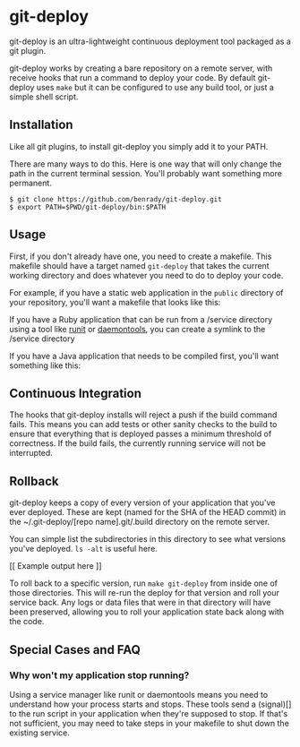 
# git-deploy

git-deploy is an ultra-lightweight continuous deployment tool packaged as a git plugin.

git-deploy works by creating a bare repository on a remote server, with receive hooks that run a command to deploy your code. By default git-deploy uses `make` but it can be configured to use any build tool, or just a simple shell script.

## Installation

Like all git plugins, to install git-deploy you simply add it to your PATH. 

There are many ways to do this. Here is one way that will only change the path in the current terminal session. You'll probably want something more permanent.

```
$ git clone https://github.com/benrady/git-deploy.git
$ export PATH=$PWD/git-deploy/bin:$PATH
```

## Usage

First, if you don't already have one, you need to create a makefile. This makefile should have a target named `git-deploy` that takes the current working directory and does whatever you need to do to deploy your code.

For example, if you have a static web application in the `public` directory of your repository, you'll want a makefile that looks like this:

If you have a Ruby application that can be run from a /service directory using a tool like [runit](http://smarden.org/runit/) or [daemontools](https://cr.yp.to/daemontools.html), you can create a symlink to the /service directory

If you have a Java application that needs to be compiled first, you'll want something like this:

## Continuous Integration

The hooks that git-deploy installs will reject a push if the build command fails. This means you can add tests or other sanity checks to the build to ensure that everything that is deployed passes a minimum threshold of correctness. If the build fails, the currently running service will not be interrupted.

## Rollback

git-deploy keeps a copy of every version of your application that you've ever deployed. These are kept (named for the SHA of the HEAD commit) in the ~/.git-deploy/[repo name].git/.build directory on the remote server.

You can simple list the subdirectories in this directory to see what versions you've deployed. `ls -alt` is useful here. 

[[ Example output here ]]

To roll back to a specific version, run `make git-deploy` from inside one of those directories. This will re-run the deploy for that version and roll your service back. Any logs or data files that were in that directory will have been preserved, allowing you to roll your application state back along with the code.

## Special Cases and FAQ

### Why won't my application stop running?
Using a service manager like runit or daemontools means you need to understand how your process starts and stops. These tools send a (signal)[] to the run script in your application when they're supposed to stop. If that's not sufficient, you may need to take steps in your makefile to shut down the existing service.
